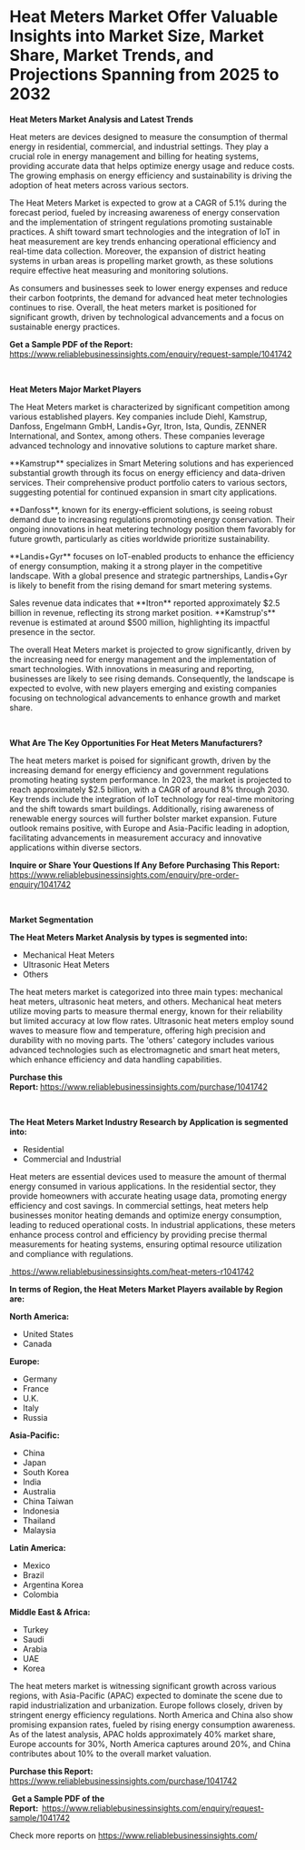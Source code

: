 <p><h1>Heat Meters Market Offer Valuable Insights into Market Size, Market Share, Market Trends, and Projections Spanning from 2025 to 2032</h1></p><p><strong>Heat Meters Market Analysis and Latest Trends</strong></p>
<p><p>Heat meters are devices designed to measure the consumption of thermal energy in residential, commercial, and industrial settings. They play a crucial role in energy management and billing for heating systems, providing accurate data that helps optimize energy usage and reduce costs. The growing emphasis on energy efficiency and sustainability is driving the adoption of heat meters across various sectors.</p><p>The Heat Meters Market is expected to grow at a CAGR of 5.1% during the forecast period, fueled by increasing awareness of energy conservation and the implementation of stringent regulations promoting sustainable practices. A shift toward smart technologies and the integration of IoT in heat measurement are key trends enhancing operational efficiency and real-time data collection. Moreover, the expansion of district heating systems in urban areas is propelling market growth, as these solutions require effective heat measuring and monitoring solutions.</p><p>As consumers and businesses seek to lower energy expenses and reduce their carbon footprints, the demand for advanced heat meter technologies continues to rise. Overall, the heat meters market is positioned for significant growth, driven by technological advancements and a focus on sustainable energy practices.</p></p>
<p><strong>Get a Sample PDF of the Report:&nbsp;</strong> <a href="https://www.reliablebusinessinsights.com/enquiry/request-sample/1041742?utm_campaign=2227&utm_medium=2&utm_source=Github&utm_content=ia&utm_term=16022025&utm_id=heat-meters">https://www.reliablebusinessinsights.com/enquiry/request-sample/1041742</a></p>
<p>&nbsp;</p>
<p><strong>Heat Meters Major Market Players</strong></p>
<p><p>The Heat Meters market is characterized by significant competition among various established players. Key companies include Diehl, Kamstrup, Danfoss, Engelmann GmbH, Landis+Gyr, Itron, Ista, Qundis, ZENNER International, and Sontex, among others. These companies leverage advanced technology and innovative solutions to capture market share.</p><p>**Kamstrup** specializes in Smart Metering solutions and has experienced substantial growth through its focus on energy efficiency and data-driven services. Their comprehensive product portfolio caters to various sectors, suggesting potential for continued expansion in smart city applications.</p><p>**Danfoss**, known for its energy-efficient solutions, is seeing robust demand due to increasing regulations promoting energy conservation. Their ongoing innovations in heat metering technology position them favorably for future growth, particularly as cities worldwide prioritize sustainability.</p><p>**Landis+Gyr** focuses on IoT-enabled products to enhance the efficiency of energy consumption, making it a strong player in the competitive landscape. With a global presence and strategic partnerships, Landis+Gyr is likely to benefit from the rising demand for smart metering systems.</p><p>Sales revenue data indicates that **Itron** reported approximately $2.5 billion in revenue, reflecting its strong market position. **Kamstrup's** revenue is estimated at around $500 million, highlighting its impactful presence in the sector. </p><p>The overall Heat Meters market is projected to grow significantly, driven by the increasing need for energy management and the implementation of smart technologies. With innovations in measuring and reporting, businesses are likely to see rising demands. Consequently, the landscape is expected to evolve, with new players emerging and existing companies focusing on technological advancements to enhance growth and market share.</p></p>
<p>&nbsp;</p>
<p><strong>What Are The Key Opportunities For Heat Meters Manufacturers?</strong></p>
<p><p>The heat meters market is poised for significant growth, driven by the increasing demand for energy efficiency and government regulations promoting heating system performance. In 2023, the market is projected to reach approximately $2.5 billion, with a CAGR of around 8% through 2030. Key trends include the integration of IoT technology for real-time monitoring and the shift towards smart buildings. Additionally, rising awareness of renewable energy sources will further bolster market expansion. Future outlook remains positive, with Europe and Asia-Pacific leading in adoption, facilitating advancements in measurement accuracy and innovative applications within diverse sectors.</p></p>
<p><strong>Inquire or Share Your Questions If Any Before Purchasing This Report:</strong> <a href="https://www.reliablebusinessinsights.com/enquiry/pre-order-enquiry/1041742?utm_campaign=2227&utm_medium=2&utm_source=Github&utm_content=ia&utm_term=16022025&utm_id=heat-meters">https://www.reliablebusinessinsights.com/enquiry/pre-order-enquiry/1041742</a></p>
<p>&nbsp;</p>
<p><strong>Market Segmentation</strong></p>
<p><strong>The Heat Meters Market Analysis by types is segmented into:</strong></p>
<p><ul><li>Mechanical Heat Meters</li><li>Ultrasonic Heat Meters</li><li>Others</li></ul></p>
<p><p>The heat meters market is categorized into three main types: mechanical heat meters, ultrasonic heat meters, and others. Mechanical heat meters utilize moving parts to measure thermal energy, known for their reliability but limited accuracy at low flow rates. Ultrasonic heat meters employ sound waves to measure flow and temperature, offering high precision and durability with no moving parts. The 'others' category includes various advanced technologies such as electromagnetic and smart heat meters, which enhance efficiency and data handling capabilities.</p></p>
<p><strong>Purchase this Report:&nbsp;</strong><a href="https://www.reliablebusinessinsights.com/purchase/1041742?utm_campaign=2227&utm_medium=2&utm_source=Github&utm_content=ia&utm_term=16022025&utm_id=heat-meters">https://www.reliablebusinessinsights.com/purchase/1041742</a></p>
<p>&nbsp;</p>
<p><strong>The Heat Meters Market Industry Research by Application is segmented into:</strong></p>
<p><ul><li>Residential</li><li>Commercial and Industrial</li></ul></p>
<p><p>Heat meters are essential devices used to measure the amount of thermal energy consumed in various applications. In the residential sector, they provide homeowners with accurate heating usage data, promoting energy efficiency and cost savings. In commercial settings, heat meters help businesses monitor heating demands and optimize energy consumption, leading to reduced operational costs. In industrial applications, these meters enhance process control and efficiency by providing precise thermal measurements for heating systems, ensuring optimal resource utilization and compliance with regulations.</p></p>
<p><a href="https://www.reliablebusinessinsights.com/heat-meters-r1041742?utm_campaign=2227&utm_medium=2&utm_source=Github&utm_content=ia&utm_term=16022025&utm_id=heat-meters">&nbsp;https://www.reliablebusinessinsights.com/heat-meters-r1041742</a></p>
<p><strong>In terms of Region, the Heat Meters Market Players available by Region are:</strong></p>
<p>
    <p> <strong> North America: </strong>
        <ul>
            <li>United States</li>
            <li>Canada</li>
        </ul>
        </p> 
    <p> <strong> Europe: </strong>
        <ul>
            <li>Germany</li>
            <li>France</li>
            <li>U.K.</li>
            <li>Italy</li>
            <li>Russia</li>
        </ul>
        </p> 
    <p> <strong> Asia-Pacific: </strong>
        <ul>
            <li>China</li>
            <li>Japan</li>
            <li>South Korea</li>
            <li>India</li>
            <li>Australia</li>
            <li>China Taiwan</li>
            <li>Indonesia</li>
            <li>Thailand</li>
            <li>Malaysia</li>
        </ul>
        </p> 
    <p> <strong> Latin America: </strong>
        <ul>
            <li>Mexico</li>
            <li>Brazil</li>
            <li>Argentina Korea</li>
            <li>Colombia</li>
        </ul>
        </p> 
    <p> <strong> Middle East & Africa: </strong>
        <ul>
            <li>Turkey</li>
            <li>Saudi</li>
            <li>Arabia</li>
            <li>UAE</li>
            <li>Korea</li>
        </ul>
    </p>
    </p>
<p><p>The heat meters market is witnessing significant growth across various regions, with Asia-Pacific (APAC) expected to dominate the scene due to rapid industrialization and urbanization. Europe follows closely, driven by stringent energy efficiency regulations. North America and China also show promising expansion rates, fueled by rising energy consumption awareness. As of the latest analysis, APAC holds approximately 40% market share, Europe accounts for 30%, North America captures around 20%, and China contributes about 10% to the overall market valuation.</p></p>
<p><strong>Purchase this Report: </strong><a href="https://www.reliablebusinessinsights.com/purchase/1041742?utm_campaign=2227&utm_medium=2&utm_source=Github&utm_content=ia&utm_term=16022025&utm_id=heat-meters">https://www.reliablebusinessinsights.com/purchase/1041742</a></p>
<p>&nbsp;<strong>Get a Sample PDF of the Report:&nbsp;&nbsp;</strong><a href="https://www.reliablebusinessinsights.com/enquiry/request-sample/1041742?utm_campaign=2227&utm_medium=2&utm_source=Github&utm_content=ia&utm_term=16022025&utm_id=heat-meters">https://www.reliablebusinessinsights.com/enquiry/request-sample/1041742</a></p>
<p><strong></strong></p>
<p>Check more reports on <a href="https://www.reliablebusinessinsights.com/?utm_campaign=2227&utm_medium=2&utm_source=Github&utm_content=ia&utm_term=16022025&utm_id=heat-meters">https://www.reliablebusinessinsights.com/</a></p>